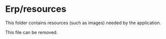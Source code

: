 # Erp/resources

This folder contains resources (such as images) needed by the application. 

This file can be removed.
